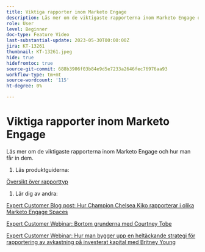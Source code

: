 ```yaml
---
title: Viktiga rapporter inom Marketo Engage
description: Läs mer om de viktigaste rapporterna inom Marketo Engage och hur man får in dem.
role: User
level: Beginner
doc-type: Feature Video
last-substantial-update: 2023-05-30T00:00:00Z
jira: KT-13261
thumbnail: KT-13261.jpeg
hide: true
hidefromtoc: true
source-git-commit: 688b3906f03b84e9d5e7233a2646fec76976aa93
workflow-type: tm+mt
source-wordcount: '115'
ht-degree: 0%

---
```



# Viktiga rapporter inom Marketo Engage

Läs mer om de viktigaste rapporterna inom Marketo Engage och hur man får in dem.

1. Läs produktguiderna:

[Översikt över rapporttyp](https://experienceleague.adobe.com/docs/marketo/using/product-docs/reporting/basic-reporting/report-types/report-type-overview.html?lang=en)

1. Lär dig av andra:

[Expert Customer Blog post: Hur Champion Chelsea Kiko rapporterar i olika Marketo Engage Spaces](https://nation.marketo.com/t5/product-blogs/how-marketo-champion-chelsea-kiko-reports-in-various-marketo/ba-p/242627)

[Expert Customer Webinar: Bortom grunderna med Courtney Tobe](https://nation.marketo.com/t5/product-blogs/on-demand-webinar-beyond-the-basics-marketo-reporting/ba-p/302116)

[Expert Customer Webinar: Hur man bygger upp en heltäckande strategi för rapportering av avkastning på investerat kapital med Britney Young](https://nation.marketo.com/t5/product-blogs/on-demand-webinar-rounding-out-your-reporting-how-to-build-a/ba-p/319082)
